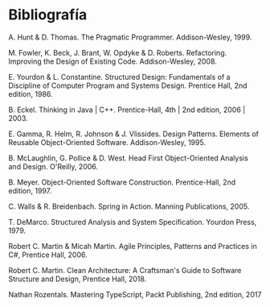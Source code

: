 # Bibliografía

A. Hunt & D. Thomas. <a id="pragmatic">The Pragmatic Programmer.</a> Addison-Wesley, 1999.

M. Fowler, K. Beck, J. Brant, W. Opdyke & D. Roberts. <a id="refactoring">Refactoring. Improving the Design of Existing Code.</a> Addison-Wesley,
2008.

E. Yourdon & L. Constantine. <a id="yourdon">Structured Design: Fundamentals of a Discipline of Computer Program and Systems Design.</a> Prentice Hall, 2nd edition, 1986.

B. Eckel. <a id="eckel">Thinking in Java | C++.</a> Prentice-Hall, 4th | 2nd edition, 2006 | 2003.

E. Gamma, R. Helm, R. Johnson & J. Vlissides. <a id="gamma">Design Patterns. Elements of Reusable Object-Oriented Software.</a> Addison-Wesley, 1995.

B. McLaughlin, G. Pollice & D. West. <a id="headfirst-ooad">Head First Object-Oriented Analysis and Design.</a> O'Reilly, 2006.

B. Meyer. <a id="meyer">Object-Oriented Software Construction.</a> Prentice-Hall, 2nd edition, 1997.

C. Walls & R. Breidenbach. <a id="spring">Spring in Action.</a> Manning Publications, 2005.

T. DeMarco. <a id="demarco">Structured Analysis and System Specification</a>. Yourdon Press, 1979.

Robert C. Martin & Micah Martin. <a id="unclebob">Agile Principles, Patterns and Practices in C#</a>, Prentice Hall, 2006.

Robert C. Martin. <a id="cleanarch">Clean Architecture: A Craftsman's Guide to Software Structure and Design</a>, Prentice Hall, 2018.

Nathan Rozentals. <a id="typescript">Mastering TypeScript</a>, Packt Publishing, 2nd edition, 2017